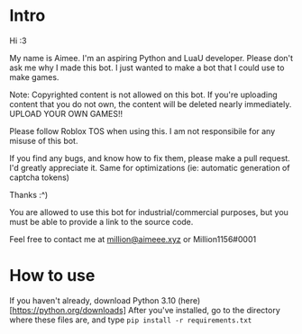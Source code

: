 # Intro
Hi :3

My name is Aimee. I'm an aspiring Python and LuaU developer. 
Please don't ask me why I made this bot. I just wanted to make a bot that I could use to make games.

Note: Copyrighted content is not allowed on this bot. If you're uploading content that you do not own, the content will be deleted nearly immediately. UPLOAD YOUR OWN GAMES!!

Please follow Roblox TOS when using this. I am not responsibile for any misuse of this bot.

If you find any bugs, and know how to fix them, please make a pull request. I'd greatly appreciate it. Same for optimizations (ie: automatic generation of captcha tokens)

Thanks :^)

You are allowed to use this bot for industrial/commercial purposes, but you must be able to provide a link to the source code.

Feel free to contact me at million@aimeee.xyz or Million1156#0001

# How to use
If you haven't already, download Python 3.10 (here)[https://python.org/downloads]
After you've installed, go to the directory where these files are, and type ``pip install -r requirements.txt``
